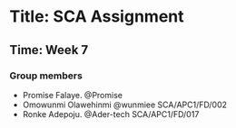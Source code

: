 # Title: SCA Assignment 
## Time: Week 7

### Group members
- Promise Falaye.                @Promise
- Omowunmi Olawehinmi  @wunmiee   SCA/APC1/FD/002
- Ronke Adepoju.       @Ader-tech  SCA/APC1/FD/017
